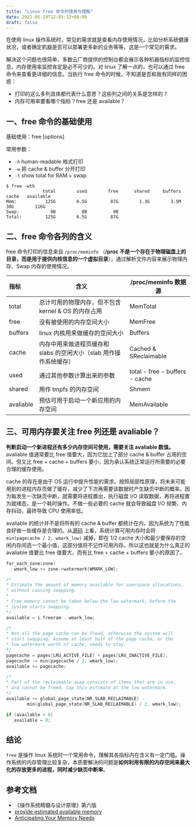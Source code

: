 ```yaml
---
title: "Linux free 命令的使用与理解"
date: 2022-05-29T12:03:32+08:00
draft: false
---
```


在使用 linux 操作系统时，常见的需求就是查看内存使用情况，比如分析系统健康状况，或者确定机器是否可以部署更多新的业务等等，这是一个常见的需求。

解决这个问题也很简单，多数云厂商提供的控制台都会展示各种机器指标的监控信息，内存使用率监控肯定是必不可少的。对 linux 了解一点的，也可以通过 free 命令来查看更详细的信息。当执行 free 命令的时候，不知道是否和我有同样的困惑：
- 打印的这么多列具体都代表什么意思？这些列之间的关系是怎样的？
- 内存可用率要看哪个指标？free 还是 available？



## 一、free 命令的基础使用
基础使用：free [options]

常用参数：
- `-h` human-readable 格式打印
- `-w` 把 cache & buffer 分开打印
- `-t` show total for RAM + swap

```shell
$ free -wth
              total        used        free      shared     buffers       cache   available
Mem:           125G        6.5G         87G        1.3G        3.5M         30G        116G
Swap:            0B          0B          0B
Total:         125G        6.5G         87G
```

## 二、free 命令各列的含义

free 命令打印的信息来自 `/proc/meminfo` （**/proc 不是一个存在于物理磁盘上的目录，而是用于提供内核信息的一个虚拟目录**），通过解析文件内容来展示物理内存、Swap 内存的使用情况。

| 指标  | 含义 |  /proc/meminfo 数据源    |
| :---- | ------- | ---- |
| total |  总计可用的物理内存，但不包含 kernel & OS 的内存占用  |  MemTotal    |
| free | 没有被使用的内存空间大小 | MemFree |
| buffers | linux 内核用来做缓存的空间大小 | Buffers |
| cache | 内存中用来做进程页缓存和 slabs 的空闲大小（slab 用作操作系统缓存） | Cached & SReclaimable |
| used | 通过其他参数计算出来的参数 | total - free - buffers - cache |
| shared | 用作 tmpfs 的内存空间 | Shmem |
| avaliable | 预估可用于启动一个新应用的内存空间 | MemAvailable |

## 三、可用内存要关注 free 列还是 avaliable？

**判断启动一个新进程还有多少内存空间可使用，需要关注 avaliable 数值。** avaliable 值通常要比 free 值要大，因为它加上了部分 cache & buffer 占用的空间。但又比 free + cache + buffers 要小，因为承认系统正常运行所需要的必要合理的缓存使用。

cache 的存在是由于 OS 运行中提升性能的需求。按照局部性原理，将未来可能用到的进程内存页做了缓存，减少了下次再需要该数据时产生缺页中断的概率。因为每发生一次缺页中断，就需要将进程置出，执行磁盘 I/O 读取数据，再将进程置为就绪态，是一个耗时操作。不做一些必要的 cache 就会导致磁盘 I/O 频繁、内存抖动，最终导致  CPU 使用率低。

avaliable 的统计并不是将所有的 cache & buffer 都统计在内，因为系统为了性能良好做一些缓存是合理的。从[源码](https://git.kernel.org/pub/scm/linux/kernel/git/torvalds/linux.git/commit/?id=34e431b0a) 上看，系统计算可用内存时会将  `min(pagecache / 2, wmark_low)`  减掉，即在 1/2 cache 大小和最少要保存的空闲内存间选一个最小值，这部分值将不记作可用内存。所以这也就是为什么真正的 avaliable 值要比 free 值要大，而有比 free + cache + buffers 要小的原因了。

```c
for_each_zone(zone)
   wmark_low += zone->watermark[WMARK_LOW];

/*
* Estimate the amount of memory available for userspace allocations,
* without causing swapping.
*
* Free memory cannot be taken below the low watermark, before the
* system starts swapping.
*/
available = i.freeram - wmark_low;

/*
* Not all the page cache can be freed, otherwise the system will
* start swapping. Assume at least half of the page cache, or the
* low watermark worth of cache, needs to stay.
*/
pagecache = pages[LRU_ACTIVE_FILE] + pages[LRU_INACTIVE_FILE];
pagecache -= min(pagecache / 2, wmark_low);
available += pagecache;

/*
* Part of the reclaimable swap consists of items that are in use,
* and cannot be freed. Cap this estimate at the low watermark.
*/
available += global_page_state(NR_SLAB_RECLAIMABLE) -
        min(global_page_state(NR_SLAB_RECLAIMABLE) / 2, wmark_low);

if (available < 0)
   available = 0;
```

## 结论

`free` 是操作 linux 系统时一个常用命令，理解其各指标内在含义有一定门槛。操作系统的内存管理比较复杂，本质要解决的问题是**如何利用有限的内存空闲来最大化的存放更多的进程，同时减少缺页中断率**。


## 参考文档
- 《操作系统精髓与设计原理》第六版
- [provide estimated available memory](https://git.kernel.org/pub/scm/linux/kernel/git/torvalds/linux.git/commit/?id=34e431b0a)
- [Anticipating Your Memory Needs](https://blogs.oracle.com/linux/post/anticipating-your-memory-needs)